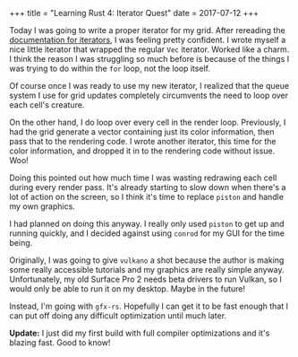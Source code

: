 +++
title = "Learning Rust 4: Iterator Quest"
date = 2017-07-12
+++

Today I was going to write a proper iterator for my grid.  After rereading the [documentation for iterators][iter-docs], I was feeling pretty confident.  I wrote myself a nice little iterator that wrapped the regular `Vec` iterator.  Worked like a charm.  I think the reason I was struggling so much before is because of the things I was trying to do within the `for` loop, not the loop itself.

Of course once I was ready to use my new iterator, I realized that the queue system I use for grid updates completely circumvents the need to loop over each cell's creature.

On the other hand, I do loop over every cell in the render loop.  Previously, I had the grid generate a vector containing just its color information, then pass that to the rendering code.  I wrote another iterator, this time for the color information, and dropped it in to the rendering code without issue.  Woo!

Doing this pointed out how much time I was wasting redrawing each cell during every render pass.  It's already starting to slow down when there's a lot of action on the screen, so I think it's time to replace `piston` and handle my own graphics.

I had planned on doing this anyway.  I really only used `piston` to get up and running quickly, and I decided against using `conrod` for my GUI for the time being.

Originally, I was going to give `vulkano` a shot because the author is making some really accessible tutorials and my graphics are really simple anyway.  Unfortunately, my old Surface Pro 2 needs beta drivers to run Vulkan, so I would only be able to run it on my desktop.  Maybe in the future!

Instead, I'm going with `gfx-rs`.  Hopefully I can get it to be fast enough that I can put off doing any difficult optimization until much later.

**Update:** I just did my first build with full compiler optimizations and it's blazing fast.  Good to know!

[iter-docs]: https://doc.rust-lang.org/std/iter/